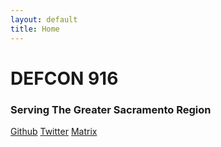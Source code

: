 ```yaml
---
layout: default
title: Home
---
```


# DEFCON 916
### Serving The Greater Sacramento Region

[Github](https://github.com/defcon916)
[Twitter](https://twitter.com/defcon916)
[Matrix](https://matrix.defcon916.org)
